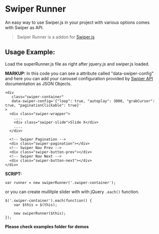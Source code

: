 # Swiper Runner
An easy way to use Swiper.js in your project with various options comes with Swiper as API.

> Swiper Runner is a addon for [Swiper.js](https://github.com/nolimits4web/swiper/)

## Usage Example:
Load the superRunner.js file as right after jquery.js and swiper.js loaded.

**MARKUP:** In this code you can see a attribute called "data-swiper-config" and here you can add your carousel configuration provided by [Swiper API](http://idangero.us/swiper/api/) documentation as JSON Objects.

````
<div
   class="swiper-container"
   data-swiper-config='{"loop": true, "autoplay": 3000, "grabCursor": true, "paginationClickable": true}'
>
  <div class="swiper-wrapper">
    ....
    <div class="swiper-slide">Slide X</div>
    ....
  </div>

  <!-- Swiper Pagination -->
  <div class="swiper-pagination"></div>
  <!-- Swiper Nav Prev -->
  <div class="swiper-button-prev"></div>
  <!-- Swiper Nav Next -->
  <div class="swiper-button-next"></div>
</div>
````

**SCRIPT:**
````
var runner = new swiperRunner('.swiper-container');
````
or you can create mullitple slider with with jQuery `.each()` function.
````
$('.swiper-container').each(function() {
	var $this = $(this);

	new swiperRunner($this);
});
````

**Please check examples folder for demos**
